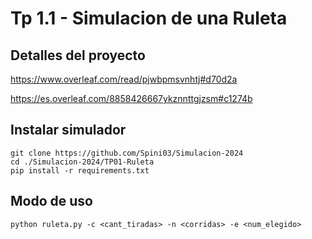 # Tp 1.1 - Simulacion de una Ruleta


## Detalles del proyecto
https://www.overleaf.com/read/pjwbpmsvnhtj#d70d2a

https://es.overleaf.com/8858426667ykznnttgjzsm#c1274b


## Instalar simulador
```
git clone https://github.com/Spini03/Simulacion-2024
cd ./Simulacion-2024/TP01-Ruleta
pip install -r requirements.txt
```


## Modo de uso
```
python ruleta.py -c <cant_tiradas> -n <corridas> -e <num_elegido>
```
